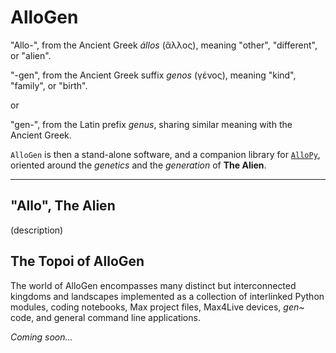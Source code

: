 # AlloGen

"Allo-", from the Ancient Greek *állos* (ἄλλος), meaning "other", "different", or "alien".

"-gen", from the Ancient Greek suffix *genos* (γένος), meaning "kind", "family", or "birth".

or 

"gen-", from the Latin prefix *genus*, sharing similar meaning with the Ancient Greek.

`AlloGen` is then a stand-alone software, and a companion library for [`AlloPy`](https://github.com/kr4g/AlloPy.git), oriented around the *genetics* and the *generation* of **The Alien**.

---

## "Allo", The Alien

(description)

## The Topoi of **AlloGen**

The world of AlloGen encompasses many distinct but interconnected kingdoms and landscapes implemented as a collection of interlinked Python modules, coding notebooks, Max project files, Max4Live devices, *gen~* code, and general command line applications.

*Coming soon...*
